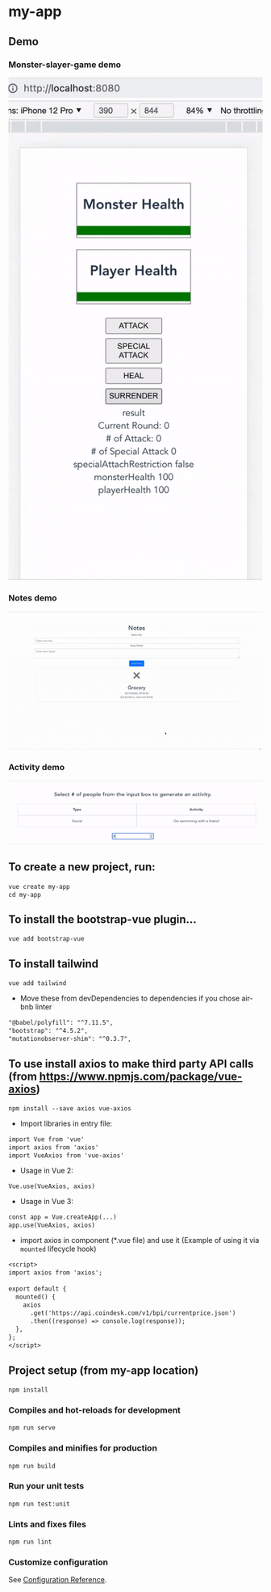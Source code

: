 # my-app

## Demo

### Monster-slayer-game demo
![Demo](./monster-slayer-game/src/assets/game-demo.gif)

### Notes demo
![notes.png](./my-app/src/assets/notes.gif)

### Activity demo
![activity.png](./my-app/src/assets/activity.gif)

## To create a new project, run:
```
vue create my-app
cd my-app
```

## To install the bootstrap-vue plugin...
```
vue add bootstrap-vue
```

## To install tailwind
```
vue add tailwind
```

- Move these from devDependencies to dependencies if you chose air-bnb linter
```
"@babel/polyfill": "^7.11.5",
"bootstrap": "^4.5.2",
"mutationobserver-shim": "^0.3.7",
```

## To use install axios to make third party API calls (from https://www.npmjs.com/package/vue-axios)
```
npm install --save axios vue-axios
```
- Import libraries in entry file:

```
import Vue from 'vue'
import axios from 'axios'
import VueAxios from 'vue-axios'
```

- Usage in Vue 2:

```
Vue.use(VueAxios, axios)
```

- Usage in Vue 3:

```
const app = Vue.createApp(...)
app.use(VueAxios, axios)
```

- import axios in component (*.vue file) and use it (Example of using it via `mounted` lifecycle hook)
```
<script>
import axios from 'axios';

export default {
  mounted() {
    axios
      .get('https://api.coindesk.com/v1/bpi/currentprice.json')
      .then((response) => console.log(response));
  },
};
</script>
```

## Project setup (from my-app location)
```
npm install
```

### Compiles and hot-reloads for development
```
npm run serve
```

### Compiles and minifies for production
```
npm run build
```

### Run your unit tests
```
npm run test:unit
```

### Lints and fixes files
```
npm run lint
```

### Customize configuration
See [Configuration Reference](https://cli.vuejs.org/config/).

